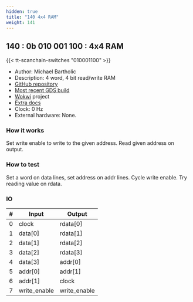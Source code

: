 ```yaml
---
hidden: true
title: "140 4x4 RAM"
weight: 141
---
```


## 140 : 0b 010 001 100 : 4x4 RAM

{{< tt-scanchain-switches "010001100" >}}

* Author: Michael Bartholic
* Description: 4 word, 4 bit read/write RAM
* [GitHub repository](https://github.com/theFestest/tt02-4x4-ram)
* [Most recent GDS build](https://github.com/theFestest/tt02-4x4-ram/actions/runs/3603498286)
* [Wokwi](https://wokwi.com/projects/341557831870186068) project
* [Extra docs]()
* Clock: 0 Hz
* External hardware: None.



### How it works

Set write enable to write to the given address. Read given address on output.

### How to test

Set a word on data lines, set address on addr lines. Cycle write enable. Try reading value on rdata.

### IO

| # | Input        | Output       |
|---|--------------|--------------|
| 0 | clock  | rdata[0] |
| 1 | data[0]  | rdata[1] |
| 2 | data[1]  | rdata[2] |
| 3 | data[2]  | rdata[3] |
| 4 | data[3]  | addr[0] |
| 5 | addr[0]  | addr[1] |
| 6 | addr[1]  | clock |
| 7 | write_enable  | write_enable |
